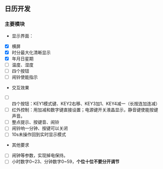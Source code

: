 ## 日历开发

### 主要模块

- 显示界面：

* [x] 横屏
* [x] 时分最大化清晰显示
* [x] 年月日星期
* [ ] 温度、湿度
* [ ] 四个按钮
* [ ] 闹铃使能指示

- 交互效果

* [ ] 四个按钮：KEY1模式键、KEY2右移、KEY3加1、KEY4减一（长按连加连减）
* [ ] 红外控制：用加减和数字键直接设置；电源键开关液晶显示，静音键使能按键声音。
* [ ] 整点提示、按键音、闹铃
* [ ] 闹铃响一分钟、按键可以关闭
* [ ] 10s未操作回到实时显示模式

- 其他要求

* [ ] 闹钟等参数，实现掉电保持。
* [ ] 小时数字0~23、分钟数字0~59，**个位十位不要分开调节**